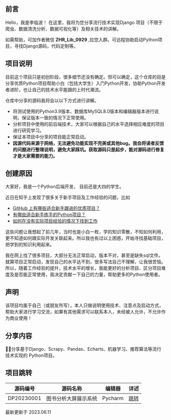 ## 前言

Hello，我是李临波！ 在这里，我将为您分享流行技术实现Django 项目（不限于爬虫、数据清洗分析、数据可视化等）及相关技术的讲解。

如需帮助，可加作者微信 **ZHR_Lib_0929** ,拉您入群。可远程协助启动Python项目，寻找Django源码，代码定制等。

## 项目说明

目前这个项目只是初创阶段，很多细节还没有确定。但可以确定，这个仓库的目是分享优质Python项目帮助小白（包括大学生）入门Python开发，协助Python开发者进阶，也让自己的技术水平能跟的上时代潮流。

仓库中分享的源码我将会以以下方式进行讲解。

* 将测试使用的Python3.9版本、数据库MySQL8.0版本和编辑器版本进行说明，保证版本一致的情况下正常使用。
* 分析项目中使用的前后端技术，大家可以根据自己的水平选择相应难度的项目进行研究学习。
* 保证本项目中分享的项目能正常启动。
* **因源代码来源于网络，无法避免功能实现不完美或其他bug。我会将读者反馈的问题进行整理说明，避免大家踩坑。获取源码只是起步，能对源码进行修复才是大家需要的能力。**

## 创建原因

大家好，我是一个Python后端开发， 目前还是大四的学生。

近日在知乎上发现了很多关于新手项目及工作经验的问题，比如

* [GitHub 上有哪些适合新手跟进的优质项目？](https://www.zhihu.com/question/22744854/answer/763206431)
* [有哪些适合新手练手的Python项目？](https://zhuanlan.zhihu.com/p/22164270)
* [如何在没有实际项目经验的情况下找到工作](https://zhuanlan.zhihu.com/p/26593436)

这些问题让我想起了前几年，当时也是小白一枚，学的知识零散，不知如何利用，更不知道如何跟实际开发关联起来。所以我也有过以上困惑，开始寻找基础项目，把学到的知识利用起来。

我在网上找了很多项目，大部分无法正常启动，版本不对，甚至是缺失sql文件。就算项目正常启动，发现自己的水平达不到，很多写法自己不理解，让我很苦恼。所以，随着工作经验的提升，技术水平的增长，我能更好的分析项目、区分项目难度及是否能正常使用，我决定贡献一下自己的力量，帮助更多的Python使用者。

## 声明

该项目均属于自己（或朋友所写），本人只做说明使用技术、注意点及启动方式，帮助大家进行学习交流，如果有其他需求可以联系本人，未经被人允许，不允许作为商业使用！

## 分享内容

🌱🚀分享基于Django、Scrapy、Pandas、Echarts、机器学习、推荐算法等流行技术实现的 Python项目。

## 项目跳转
| 源码编号        | 源码名称      | 编辑器 | 详述 |
| ----------------- | --------------- | --------- | --------------------------------------------------------------------------------------------------------------- |
| DP20230001 | 图书分析大屏展示系统 | Pycharm |[跳转](https://github.com/TreasureLZ/Book_Analysis/blob/master/README.md) |

最新更新于 2023.06.11


